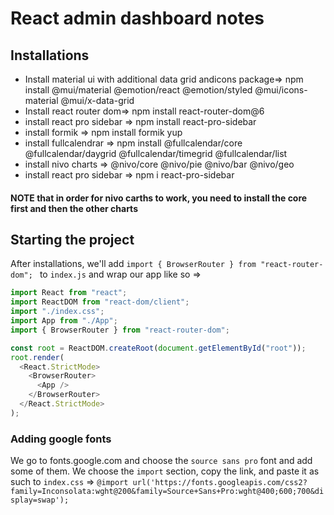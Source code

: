 # React admin dashboard notes

## Installations

- Install material ui with additional data grid andicons package=> npm install @mui/material @emotion/react @emotion/styled @mui/icons-material @mui/x-data-grid
- Install react router dom=> npm install react-router-dom@6
- install react pro sidebar => npm install react-pro-sidebar
- install formik => npm install formik yup
- install fullcalendrar => npm install @fullcalendar/core @fullcalendar/daygrid @fullcalendar/timegrid @fullcalendar/list
- install nivo charts => @nivo/core @nivo/pie @nivo/bar @nivo/geo
- install react pro sidebar => npm i react-pro-sidebar

#### NOTE that in order for nivo carths to work, you need to install the core first and then the other charts

## Starting the project

After installations, we'll add `import { BrowserRouter } from "react-router-dom"; ` to `index.js` and wrap our app like so =>

```js
import React from "react";
import ReactDOM from "react-dom/client";
import "./index.css";
import App from "./App";
import { BrowserRouter } from "react-router-dom";

const root = ReactDOM.createRoot(document.getElementById("root"));
root.render(
  <React.StrictMode>
    <BrowserRouter>
      <App />
    </BrowserRouter>
  </React.StrictMode>
);
```

### Adding google fonts

We go to fonts.google.com and choose the `source sans pro` font and add some of them. We choose the `import` section, copy the link, and paste it as such to `index.css` => `@import url('https://fonts.googleapis.com/css2?family=Inconsolata:wght@200&family=Source+Sans+Pro:wght@400;600;700&display=swap');`
